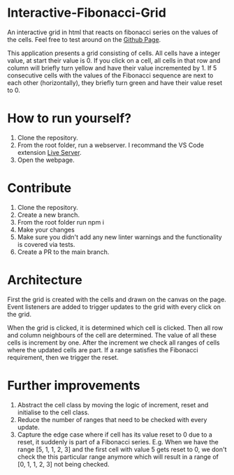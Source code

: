 # Interactive-Fibonacci-Grid
An interactive grid in html that reacts on fibonacci series on the values of the cells. Feel free to test around on the [Github Page](https://lennard0011.github.io/Interactive-Fibonacci-Grid/).

This application presents a grid consisting of cells. All cells have a integer value, at start their value is 0. If you click on a cell, all cells in that row and column will briefly turn yellow and have their value incremented by 1. If 5 consecutive cells with the values of the Fibonacci sequence are next to each other (horizontally), they briefly turn green and have their value reset to 0.

# How to run yourself?
1. Clone the repository.
2. From the root folder, run a webserver. I recommand the VS Code extension [Live Server](https://marketplace.visualstudio.com/items?itemName=ritwickdey.LiveServer).
3. Open the webpage.

# Contribute
1. Clone the repository.
2. Create a new branch.
3. From the root folder run npm i
4. Make your changes
5. Make sure you didn't add any new linter warnings and the functionality is covered via tests.
6. Create a PR to the main branch.

# Architecture
First the grid is created with the cells and drawn on the canvas on the page. Event listeners are added to trigger updates to the grid with every click on the grid. 

When the grid is clicked, it is determined which cell is clicked. Then all row and column neighbours of the cell are determined. The value of all these cells is increment by one. After the increment we check all ranges of cells where the updated cells are part. If a range satisfies the Fibonacci requirement, then we trigger the reset.

# Further improvements
1. Abstract the cell class by moving the logic of increment, reset and initialise to the cell class.
2. Reduce the number of ranges that need to be checked with every update.
3. Capture the edge case where if cell has its value reset to 0 due to a reset, it suddenly is part of a Fibonacci series. E.g. When we have the range [5, 1, 1, 2, 3] and the first cell with value 5 gets reset to 0, we don't check the this particular range anymore which will result in a range of [0, 1, 1, 2, 3] not being checked.